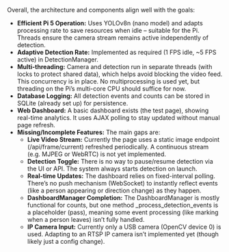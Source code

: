 Overall, the architecture and components align well with the goals:
- **Efficient Pi 5 Operation:** Uses YOLOv8n (nano model) and adapts processing rate to save resources when idle – suitable for the Pi. Threads ensure the camera stream remains active independently of detection.
- **Adaptive Detection Rate:** Implemented as required (1 FPS idle, ~5 FPS active) in DetectionManager.
- **Multi-threading:** Camera and detection run in separate threads (with locks to protect shared data), which helps avoid blocking the video feed. This concurrency is in place. No multiprocessing is used yet, but threading on the Pi’s multi-core CPU should suffice for now.
- **Database Logging:** All detection events and counts can be stored in SQLite (already set up) for persistence.
- **Web Dashboard:** A basic dashboard exists (the test page), showing real-time analytics. It uses AJAX polling to stay updated without manual page refresh.
- **Missing/Incomplete Features:** The main gaps are:
    - **Live Video Stream:** Currently the page uses a static image endpoint (/api/frame/current) refreshed periodically. A continuous stream (e.g. MJPEG or WebRTC) is not yet implemented.
    - **Detection Toggle:** There is no way to pause/resume detection via the UI or API. The system always starts detection on launch.
    - **Real-time Updates:** The dashboard relies on fixed-interval polling. There’s no push mechanism (WebSocket) to instantly reflect events (like a person appearing or direction change) as they happen.
    - **DashboardManager Completion:** The DashboardManager is mostly functional for counts, but one method _process_detection_events is a placeholder (pass), meaning some event processing (like marking when a person leaves) isn’t fully handled.
    - **IP Camera Input:** Currently only a USB camera (OpenCV device 0) is used. Adapting to an RTSP IP camera isn’t implemented yet (though likely just a config change).